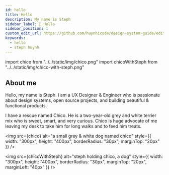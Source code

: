 ```yaml
---
id: hello
title: Hello
description: My name is Steph
sidebar_label: 👋 Hello
sidebar_position: 1
custom_edit_url: https://github.com/huynhicode/design-system-guide/edit/main/docs//hello.md
keywords:
  - hello
  - steph huynh
---
```


import chico from "../../static/img/chico.png"
import chicoWithSteph from "../../static/img/chico-with-steph.png"

## About me

Hello, my name is Steph. I am a UX Designer & Engineer who is passionate about design systems, open source projects, and building beautiful & functional products.

I have a rescue named Chico. He is a two-year-old grey and white terrier mix who is sweet, smart, and very curious. Chico is huge advocate of me leaving my desk to take him for long walks and to feed him treats.

<img src={chico} alt="a small grey & white dog named chico" style={{ width: "300px", height: "400px", borderRadius: "30px", marginTop: "20px" }} />

<img src={chicoWithSteph} alt="steph holding chico, a dog" style={{ width: "300px", height: "400px", borderRadius: "30px", marginTop: "20px", marginLeft: "40px" }} />
